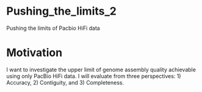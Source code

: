 # Pushing_the_limits_2
Pushing the limits of Pacbio HiFi data

# Motivation   
I want to investigate the upper limit of genome assembly quality achievable using only PacBio HiFi data.
I will evaluate from three perspectives: 1) Accuracy, 2) Contiguity, and 3) Completeness.
